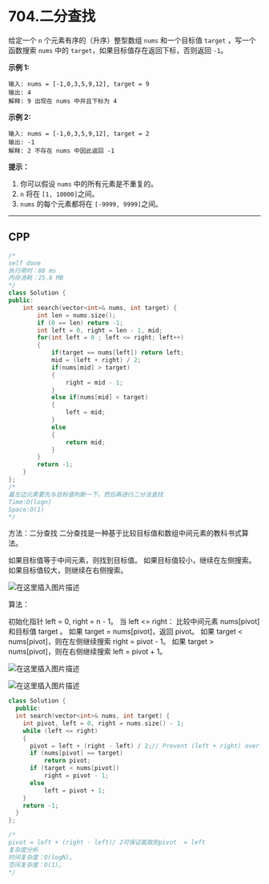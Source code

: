 # 704.二分查找

给定一个 `n` 个元素有序的（升序）整型数组 `nums` 和一个目标值 `target` ，写一个函数搜索 `nums` 中的 `target`，如果目标值存在返回下标，否则返回 `-1`。


**示例 1:**

```
输入: nums = [-1,0,3,5,9,12], target = 9
输出: 4
解释: 9 出现在 nums 中并且下标为 4
```

**示例 2:**

```
输入: nums = [-1,0,3,5,9,12], target = 2
输出: -1
解释: 2 不存在 nums 中因此返回 -1
```

 

**提示：**

1. 你可以假设 `nums` 中的所有元素是不重复的。
2. `n` 将在 `[1, 10000]`之间。
3. `nums` 的每个元素都将在 `[-9999, 9999]`之间。

***

## CPP

```cpp
/*
self done
执行用时：88 ms
内存消耗：25.6 MB
*/
class Solution {
public:
    int search(vector<int>& nums, int target) {
        int len = nums.size();
        if (0 == len) return -1;
        int left = 0, right = len - 1, mid;
        for(int left = 0 ; left <= right; left++)
        {
            if(target == nums[left]) return left;
            mid = (left + right) / 2;
            if(nums[mid] > target)
            {
                right = mid - 1;
            }
            else if(nums[mid] < target)
            {
                left = mid;
            }
            else
            {
                return mid;
            }
        }
        return -1;
    }
};
/*
最左边元素要先与目标值判断一下，然后再进行二分法查找
Time:O(logn)
Space:O(1)
*/
```



方法：二分查找
二分查找是一种基于比较目标值和数组中间元素的教科书式算法。

如果目标值等于中间元素，则找到目标值。
如果目标值较小，继续在左侧搜索。
如果目标值较大，则继续在右侧搜索。

![在这里插入图片描述](https://pic.leetcode-cn.com/7a4ab726d42b162fd14b3d09fa979e47c95322ba53584e0646309c3b2fa9bdf1-file_1578027100655)


算法：

初始化指针 left = 0, right = n - 1。
当 left <= right：
比较中间元素 nums[pivot] 和目标值 target 。
如果 target = nums[pivot]，返回 pivot。
如果 target < nums[pivot]，则在左侧继续搜索 right = pivot - 1。
如果 target > nums[pivot]，则在右侧继续搜索 left = pivot + 1。

![在这里插入图片描述](https://pic.leetcode-cn.com/8ce178fcc07617d6448a086593c0bacc0d126d922a9a96f5c0b7995f1a16547a-file_1578027100677)


![在这里插入图片描述](https://pic.leetcode-cn.com/e4e6a6becfb7a40e32f13ff17948abe9fdbcf26be7a2932950d5f6b0ffdd8afb-file_1578027100686)

```cpp
class Solution {
  public:
  int search(vector<int>& nums, int target) {
    int pivot, left = 0, right = nums.size() - 1;
    while (left <= right)
    {
      pivot = left + (right - left) / 2;// Prevent (left + right) overflow
      if (nums[pivot] == target)
          return pivot;
      if (target < nums[pivot])
          right = pivot - 1;
      else
          left = pivot + 1;
    }
    return -1;
  }
};

/*
pivot = left + (right - left)/ 2可保证能取到pivot  = left
复杂度分析
时间复杂度：O(logN)。
空间复杂度：O(1)。
*/
```

